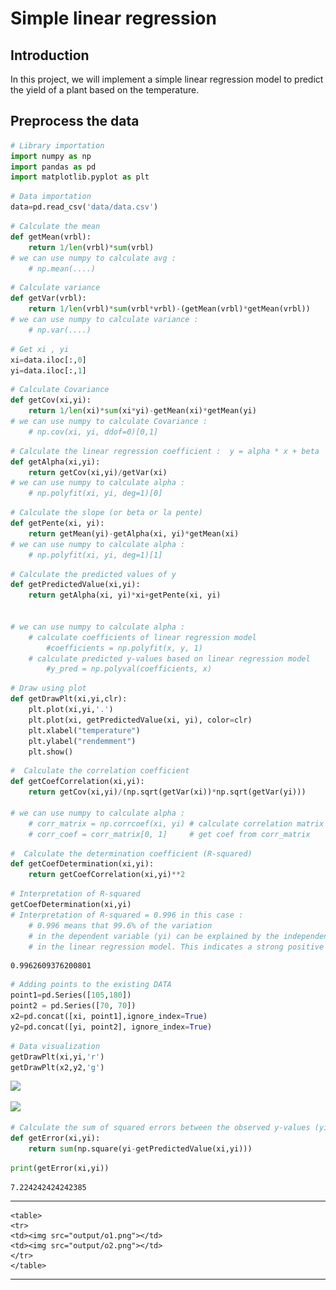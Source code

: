 # Simple linear regression

## Introduction

In this project, we will implement a simple linear regression model to predict the yield of a plant based on the temperature.

## Preprocess the data

<div class="cell code" execution_count="132">

```python
# Library importation
import numpy as np
import pandas as pd
import matplotlib.pyplot as plt
```

</div>

<div class="cell code" execution_count="133">

```python
# Data importation
data=pd.read_csv('data/data.csv')
```

</div>

<div class="cell code" execution_count="134">

```python
# Calculate the mean
def getMean(vrbl):
    return 1/len(vrbl)*sum(vrbl)
# we can use numpy to calculate avg :
    # np.mean(....)
```

</div>

<div class="cell code" execution_count="135">

```python
# Calculate variance
def getVar(vrbl):
    return 1/len(vrbl)*sum(vrbl*vrbl)-(getMean(vrbl)*getMean(vrbl))
# we can use numpy to calculate variance :
    # np.var(....)
```

</div>

<div class="cell code" execution_count="136">

```python
# Get xi , yi
xi=data.iloc[:,0]
yi=data.iloc[:,1]
```

</div>

<div class="cell code" execution_count="137">

```python
# Calculate Covariance
def getCov(xi,yi):
    return 1/len(xi)*sum(xi*yi)-getMean(xi)*getMean(yi)
# we can use numpy to calculate Covariance :
    # np.cov(xi, yi, ddof=0)[0,1]
```

</div>

<div class="cell code" execution_count="138">

```python
# Calculate the linear regression coefficient :  y = alpha * x + beta
def getAlpha(xi,yi):
    return getCov(xi,yi)/getVar(xi)
# we can use numpy to calculate alpha :
    # np.polyfit(xi, yi, deg=1)[0]
```

</div>

<div class="cell code" execution_count="139">

```python
# Calculate the slope (or beta or la pente)
def getPente(xi, yi):
    return getMean(yi)-getAlpha(xi, yi)*getMean(xi)
# we can use numpy to calculate alpha :
    # np.polyfit(xi, yi, deg=1)[1]
```

</div>

<div class="cell code" execution_count="140">

```python
# Calculate the predicted values of y
def getPredictedValue(xi,yi):
    return getAlpha(xi, yi)*xi+getPente(xi, yi)


# we can use numpy to calculate alpha :
    # calculate coefficients of linear regression model
        #coefficients = np.polyfit(x, y, 1)
    # calculate predicted y-values based on linear regression model
        #y_pred = np.polyval(coefficients, x)
```

</div>

<div class="cell code" execution_count="141">

```python
# Draw using plot
def getDrawPlt(xi,yi,clr):
    plt.plot(xi,yi,'.')
    plt.plot(xi, getPredictedValue(xi, yi), color=clr)
    plt.xlabel("temperature")
    plt.ylabel("rendemment")
    plt.show()
```

</div>

<div class="cell code" execution_count="142">

```python
#  Calculate the correlation coefficient
def getCoefCorrelation(xi,yi):
    return getCov(xi,yi)/(np.sqrt(getVar(xi))*np.sqrt(getVar(yi)))

# we can use numpy to calculate alpha :
    # corr_matrix = np.corrcoef(xi, yi) # calculate correlation matrix
    # corr_coef = corr_matrix[0, 1]     # get coef from corr_matrix
```

</div>

<div class="cell code" execution_count="143">

```python
#  Calculate the determination coefficient (R-squared)
def getCoefDetermination(xi,yi):
    return getCoefCorrelation(xi,yi)**2
```

</div>

<div class="cell code" execution_count="144">

```python
# Interpretation of R-squared
getCoefDetermination(xi,yi)
# Interpretation of R-squared = 0.996 in this case :
    # 0.996 means that 99.6% of the variation
    # in the dependent variable (yi) can be explained by the independent variable (xi)
    # in the linear regression model. This indicates a strong positive linear relationship between the two variables.
```

<div class="output execute_result" execution_count="144">

    0.9962609376200801

</div>

</div>

<div class="cell code" execution_count="145">

```python
# Adding points to the existing DATA
point1=pd.Series([105,180])
point2 = pd.Series([70, 70])
x2=pd.concat([xi, point1],ignore_index=True)
y2=pd.concat([yi, point2], ignore_index=True)
```

</div>

<div class="cell code" execution_count="146">

```python
# Data visualization
getDrawPlt(xi,yi,'r')
getDrawPlt(x2,y2,'g')
```

<div class="output display_data">

![](36a32cbbc175d2fd78cc31218ede6591ee734280.png)

</div>

<div class="output display_data">

![](b24bda1c09f159745635ff321d3f10df79145421.png)

</div>

</div>

<div class="cell code" execution_count="147">

```python
# Calculate the sum of squared errors between the observed y-values (yi) and the predicted y-values
def getError(xi,yi):
    return sum(np.square(yi-getPredictedValue(xi,yi)))
```

</div>

<div class="cell code" execution_count="148">

```python
print(getError(xi,yi))
```

<div class="output stream stdout">

    7.224242424242385

</div>

</div>

---

    <table>
    <tr>
    <td><img src="output/o1.png"></td>
    <td><img src="output/o2.png"></td>
    </tr>
    </table>

---
